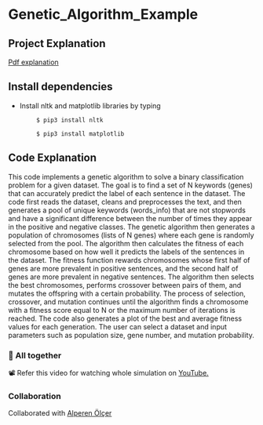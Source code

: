 # Genetic_Algorithm_Example

## Project Explanation
[Pdf explanation](explanation.pdf)

## Install dependencies
-	Install nltk and matplotlib libraries by typing
```
		$ pip3 install nltk
```
```
		$ pip3 install matplotlib
```

## Code Explanation

This code implements a genetic algorithm to solve a binary classification problem for a given dataset. The goal is to find a set of N keywords (genes) that can accurately predict the label of each sentence in the dataset. The code first reads the dataset, cleans and preprocesses the text, and then generates a pool of unique keywords (words_info) that are not stopwords and have a significant difference between the number of times they appear in the positive and negative classes. The genetic algorithm then generates a population of chromosomes (lists of N genes) where each gene is randomly selected from the pool. The algorithm then calculates the fitness of each chromosome based on how well it predicts the labels of the sentences in the dataset. The fitness function rewards chromosomes whose first half of genes are more prevalent in positive sentences, and the second half of genes are more prevalent in negative sentences. The algorithm then selects the best chromosomes, performs crossover between pairs of them, and mutates the offspring with a certain probability. The process of selection, crossover, and mutation continues until the algorithm finds a chromosome with a fitness score equal to N or the maximum number of iterations is reached. The code also generates a plot of the best and average fitness values for each generation. The user can select a dataset and input parameters such as population size, gene number, and mutation probability.

### 🙌 All together
📽️ Refer this video for watching whole simulation on
<a href="https://youtu.be/xVEqZ3lY2Mk" target="_blank">YouTube.</a>

### Collaboration
Collaborated with [Alperen Ölçer](https://github.com/Alperenlcr)